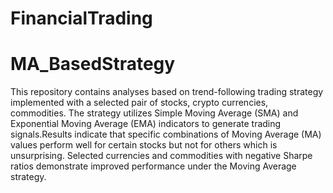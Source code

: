 # FinancialTrading

# MA_BasedStrategy
This repository contains analyses based on trend-following trading strategy implemented with a selected pair of stocks, crypto currencies, commodities. The strategy utilizes Simple Moving Average (SMA) and Exponential Moving Average (EMA) indicators to generate trading signals.Results indicate that specific combinations of Moving Average (MA) values perform well for certain stocks but not for others which is unsurprising. Selected currencies and commodities with negative Sharpe ratios demonstrate improved performance under the Moving Average strategy.
